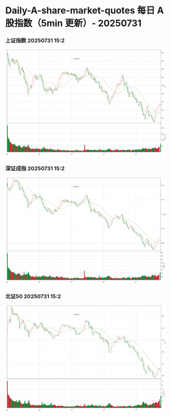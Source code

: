 
# Daily-A-share-market-quotes 每日 A 股指数（5min 更新）- 20250731

### 上证指数 20250731 15:2
![](./fig/2025/7/20250731-sh000001.png)

### 深证成指 20250731 15:2
![](./fig/2025/7/20250731-sz399001.png)

### 北证50 20250731 15:2
![](./fig/2025/7/20250731-bj899050.png)
